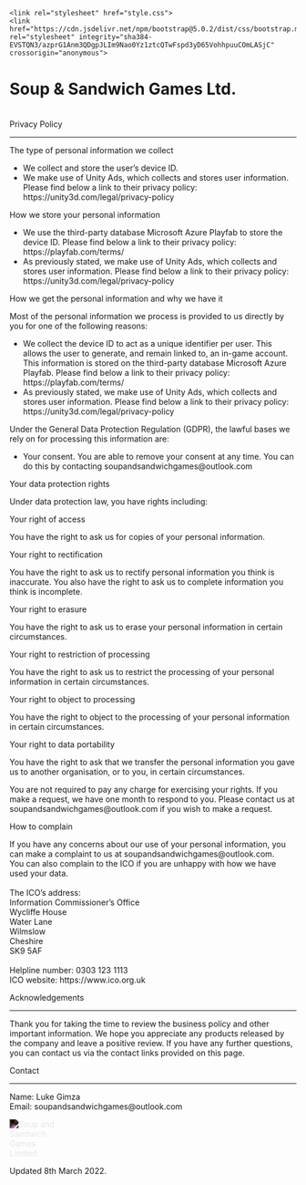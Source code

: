 <html lang="en">
  <head>
    <meta charset="UTF-8">
    <meta name="viewport" content="width=device-width, initial-scale=1.0">
    <meta http-equiv="X-UA-Compatible" content="ie=edge">
    
    <link rel="stylesheet" href="style.css">
    <link href="https://cdn.jsdelivr.net/npm/bootstrap@5.0.2/dist/css/bootstrap.min.css" rel="stylesheet" integrity="sha384-EVSTQN3/azprG1Anm3QDgpJLIm9Nao0Yz1ztcQTwFspd3yD65VohhpuuCOmLASjC" crossorigin="anonymous">
    
  </head>
  <body>
    <container>
      <div class="row p-5">
        <div class="col-12 mb-2">
          <h1>Soup & Sandwich Games Ltd.</h1><br />
        </div> 
        <div class="col-12 mb-2">
          <div class="h2">Privacy Policy</div><hr />
        </div>
        <div class="col-12 mb-2">
          <div class="h5">The type of personal information we collect</div>
          <ul>
            <li>We collect and store the user’s device ID.</li>
            <li>
              We make use of Unity Ads, which collects and stores user information. Please find below a link to their privacy policy: https://unity3d.com/legal/privacy-policy
            </li>
          </ul>
          <div class="h5">How we store your personal information</div>
          <ul>
            <li>
              We use the third-party database Microsoft Azure Playfab to store the device ID. Please find below a link to their privacy policy: https://playfab.com/terms/
            </li>
            <li>
              As previously stated, we make use of Unity Ads, which collects and stores user information. Please find below a link to their privacy policy: https://unity3d.com/legal/privacy-policy
            </li>
          </ul>
          <div class="h5">How we get the personal information and why we have it</div>
          <p>
            Most of the personal information we process is provided to us directly by you for one of the following reasons:
          </p>
          <ul>
            <li>
              We collect the device ID to act as a unique identifier per user. This allows the user to generate, and remain linked to, an in-game account. This information is stored on the third-party database Microsoft Azure Playfab. Please find below a link to their privacy policy: https://playfab.com/terms/
            </li>
            <li>
              As previously stated, we make use of Unity Ads, which collects and stores user information. Please find below a link to their privacy policy: https://unity3d.com/legal/privacy-policy
            </li>
          </ul>
          <p>
           Under the General Data Protection Regulation (GDPR), the lawful bases we rely on for processing this information are:
          </p>
          <ul>
            <li>
              Your consent. You are able to remove your consent at any time. You can do this by contacting soupandsandwichgames@outlook.com
            </li>
          </ul>
          <div class="h4">Your data protection rights</div>
          <p>
            Under data protection law, you have rights including:
          </p>
          <div class="h5">Your right of access</div>
          <p>
            You have the right to ask us for copies of your personal information.
          </p>
          <div class="h5">Your right to rectification</div>
          <p>
            You have the right to ask us to rectify personal information you think is inaccurate. You also have the right to ask us to complete information you think is incomplete.
          </p>
          <div class="h5">Your right to erasure</div>
          <p>
            You have the right to ask us to erase your personal information in certain circumstances.
          </p>
          <div class="h5">Your right to restriction of processing</div>
          <p>
            You have the right to ask us to restrict the processing of your personal information in certain circumstances.
          </p>
          <div class="h5">Your right to object to processing</div>
          <p>
            You have the right to object to the processing of your personal information in certain circumstances.
          </p>
          <div class="h5">Your right to data portability</div>
          <p>
            You have the right to ask that we transfer the personal information you gave us to another organisation, or to you, in certain circumstances.
          </p>
          <p class="text-muted">
            You are not required to pay any charge for exercising your rights. If you make a request, we have one month to respond to you. Please contact us at soupandsandwichgames@outlook.com if you wish to make a request.
          </p>
          <div class="h5">How to complain</div>
          <p>
            If you have any concerns about our use of your personal information, you can make a complaint to us at soupandsandwichgames@outlook.com.<br />You can also complain to the ICO if you are unhappy with how we have used your data.<br /><br />The ICO’s address:<br />Information Commissioner’s Office<br />Wycliffe House<br />Water Lane<br />Wilmslow<br />Cheshire<br />SK9 5AF<br /><br />Helpline number: 0303 123 1113<br />ICO website: https://www.ico.org.uk
          </p>
        </div>
        <div class="col-12 mb-2">
          <div class="h2">Acknowledgements</div><hr />
        </div>
        <div class="col-12 mb-2">
          <p>
            Thank you for taking the time to review the business policy and other important information. We hope you appreciate any products released by the company and leave a positive review. If you have any further questions, you can contact us via the contact links provided on this page.
          </p>
        </div>
        <div class="col-12 mb-2">
          <div class="h2">Contact</div><hr />
        </div>
        <div class="col-12 mb-2">
          <p>
            Name: Luke Gimza<br />Email: soupandsandwichgames@outlook.com
          </p>
        </div>
        <div class="col-12 mb-2">
          <img class="w-100" src="./Images/SS_Logo_White.png" style="filter: invert(1); max-width: 10vw;" alt="Soup and Sandwich Games Limited" title="Soup and Sandwich Games Limited" />
        </div>
        <div class="col-12 mb-2">
          <p class="text-muted">
            Updated 8th March 2022.
          </p>
        </div>
      </div>
    </container>
  </body>
</html>
